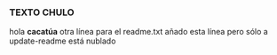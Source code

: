 ### TEXTO CHULO
hola **cacatúa**
otra línea para el readme.txt
añado esta línea pero sólo a update-readme
está nublado
